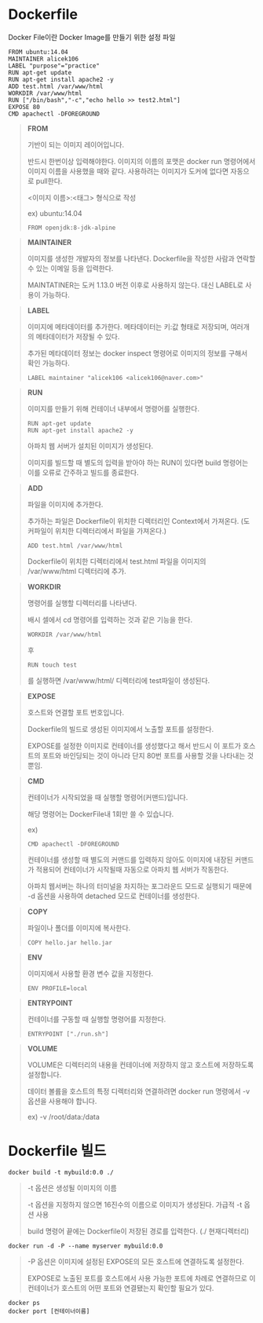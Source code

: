 # Dockerfile



Docker File이란 Docker Image를 만들기 위한 설정 파일

```
FROM ubuntu:14.04
MAINTAINER alicek106
LABEL "purpose"="practice"
RUN apt-get update
RUN apt-get install apache2 -y
ADD test.html /var/www/html
WORKDIR /var/www/html
RUN ["/bin/bash","-c","echo hello >> test2.html"]
EXPOSE 80
CMD apachectl -DFOREGROUND

```



> **FROM** 
>
> 기반이 되는 이미지 레이어입니다.
>
> 반드시 한번이상 입력해야한다. 이미지의 이름의 포맷은 docker run 명령어에서 이미지 이름을 사용했을 때와 같다. 사용하려는 이미지가 도커에 없다면 자동으로 pull한다.
>
> <이미지 이름>:<태그> 형식으로 작성 
>
> ex) ubuntu:14.04
>
> ```
> FROM openjdk:8-jdk-alpine
> ```





> **MAINTAINER** 
>
> 이미지를 생성한 개발자의 정보를 나타낸다. Dockerfile을 작성한 사람과 연락할 수 있는 이메일 등을 입력한다. 
>
> MAINTATINER는 도커 1.13.0 버전 이후로 사용하지 않는다. 대신 LABEL로 사용이 가능하다.



> **LABEL**
>
> 이미지에 메타데이터를 추가한다. 메타데이터는 키:값 형태로 저장되며, 여러개의 메타데이터가 저장될 수 있다. 
>
> 추가된 메타데이터 정보는 docker inspect 명령어로 이미지의 정보를 구해서 확인 가능하다.
>
> ```
> LABEL maintainer "alicek106 <alicek106@naver.com>"
> ```



> **RUN** 
>
> 이미지를 만들기 위해 컨테이너 내부에서 명령어를 실행한다.
>
> ```
> RUN apt-get update
> RUN apt-get install apache2 -y
> ```
>
> 아파치 웹 서버가 설치된 이미지가 생성된다.
>
> 이미지를 빌드할 때 별도의 입력을 받아야 하는 RUN이 있다면 build 명령어는 이를 오류로 간주하고 빌드를 종료한다.



> **ADD**
>
> 파일을 이미지에 추가한다.
>
> 추가하는 파일은 Dockerfile이 위치한 디렉터리인 Context에서 가져온다. (도커파일이 위치한 디렉터리에서 파일을 가져온다.)
>
> ```
> ADD test.html /var/www/html
> ```
>
> Dockerfile이 위치한 디렉터리에서 test.html 파일을 이미지의 /var/www/html 디렉터리에 추가.



>**WORKDIR**  
>
>명령어를 실행할 디렉터리를 나타낸다.
>
>배시 셀에서 cd 명령어를 입력하는 것과 같은 기능을 한다.
>
>
>
>```
>WORKDIR /var/www/html
>```
>
>후
>
>```
>RUN touch test
>```
>
>를 실행하면 /var/www/html/ 디렉터리에 test파일이 생성된다.



> **EXPOSE** 
>
> 호스트와 연결할 포트 번호입니다.
>
> Dockerfile의 빌드로 생성된 이미지에서 노출할 포트를 설정한다.
>
> EXPOSE를 설정한 이미지로 컨테이너를 생성했다고 해서 반드시 이 포트가 호스트의 포트와 바인딩되는 것이 아니라 단지 80번 포트를 사용할 것을 나타내는 것뿐임.



> **CMD**
>
> 컨테이너가 시작되었을 때 실행할 명령어(커맨드)입니다. 
>
> 해당 명령어는 DockerFile내 1회만 쓸 수 있습니다.
>
> ex) 
>
> ```
> CMD apachectl -DFOREGROUND
> ```
>
> 컨테이너를 생성할 때 별도의 커맨드를 입력하지 않아도 이미지에 내장된 커맨드가 적용되어 컨테이너가 시작될때 자동으로 아파치 웹 서버가 작동한다.
>
> 아파치 웹서버는 하나의 터미널을 차지하는 포그라운드 모드로 실행되기 때문에 -d 옵션을 사용하여 detached 모드로 컨테이너를 생성한다.



> **COPY**
>
> 파일이나 폴더를 이미지에 복사한다. 
>
> ```
> COPY hello.jar hello.jar
> ```



> **ENV**
>
> 이미지에서 사용할 환경 변수 값을 지정한다.
>
> ```
> ENV PROFILE=local
> ```



> **ENTRYPOINT**
>
> 컨테이너를 구동할 때 실행할 명령어를 지정한다. 
>
> ```
> ENTRYPOINT ["./run.sh"]
> ```



> **VOLUME** 
>
> VOLUME은 디렉터리의 내용을 컨테이너에 저장하지 않고 호스트에 저장하도록 설정합니다. 
>
> 데이터 볼륨을 호스트의 특정 디렉터리와 연결하려면 docker run 명령에서 -v 옵션을 사용해야 합니다. 
>
> ex) -v /root/data:/data



# Dockerfile 빌드

```
docker build -t mybuild:0.0 ./
```

> -t 옵션은 생성될 이미지의 이름
>
> -t 옵션을 지정하지 않으면 16진수의 이름으로 이미지가 생성된다. 가급적 -t 옵션 사용
>
> build 명령어 끝에는 Dockerfile이 저장된 경로를 입력한다. (./ 현재디렉터리)



```
docker run -d -P --name myserver mybuild:0.0
```

> -P 옵션은 이미지에 설정된 EXPOSE의 모든 호스트에 연결하도록 설정한다.
>
> EXPOSE로 노출된 포트를 호스트에서 사용 가능한 포트에 차례로 연결하므로 이 컨테이너가 호스트의 어떤 포트와 연결됐는지 확인할 필요가 있다.



```
docker ps
docker port [컨테이너이름]
```


